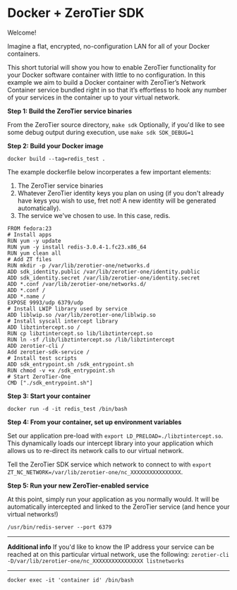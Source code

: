 Docker + ZeroTier SDK
====

Welcome!

Imagine a flat, encrypted, no-configuration LAN for all of your Docker containers. 

This short tutorial will show you how to enable ZeroTier functionality for your Docker software container with little to no configuration. In this example we aim to build a Docker container with ZeroTier’s Network Container service bundled right in so that it’s effortless to hook any number of your services in the container up to your virtual network.

**Step 1: Build the ZeroTier service binaries**

From the ZeroTier source directory,  `make sdk` Optionally, if you'd like to see some debug output during execution, use `make sdk SDK_DEBUG=1`

**Step 2: Build your Docker image**

`docker build --tag=redis_test .`

The example dockerfile below incorperates a few important elements:
 
1) The ZeroTier service binaries
2) Whatever ZeroTier identity keys you plan on using (if you don't already have keys you wish to use, fret not! A new identity will be generated automatically).
3) The service we've chosen to use. In this case, redis.
```
FROM fedora:23
# Install apps
RUN yum -y update
RUN yum -y install redis-3.0.4-1.fc23.x86_64
RUN yum clean all
# Add ZT files
RUN mkdir -p /var/lib/zerotier-one/networks.d
ADD sdk_identity.public /var/lib/zerotier-one/identity.public
ADD sdk_identity.secret /var/lib/zerotier-one/identity.secret
ADD *.conf /var/lib/zerotier-one/networks.d/
ADD *.conf /
ADD *.name /
EXPOSE 9993/udp 6379/udp
# Install LWIP library used by service
ADD liblwip.so /var/lib/zerotier-one/liblwip.so
# Install syscall intercept library
ADD libztintercept.so /
RUN cp libztintercept.so lib/libztintercept.so
RUN ln -sf /lib/libztintercept.so /lib/libztintercept
ADD zerotier-cli /
Add zerotier-sdk-service /
# Install test scripts
ADD sdk_entrypoint.sh /sdk_entrypoint.sh
RUN chmod -v +x /sdk_entrypoint.sh
# Start ZeroTier-One
CMD ["./sdk_entrypoint.sh"]
```

**Step 3: Start your container**

`docker run -d -it redis_test /bin/bash`

**Step 4: From your container, set up environment variables**

Set our application pre-load with `export LD_PRELOAD=./libztintercept.so`. This dynamically loads our intercept library into your application which allows us to re-direct its network calls to our virtual network.

Tell the ZeroTier SDK service which network to connect to with `export ZT_NC_NETWORK=/var/lib/zerotier-one/nc_XXXXXXXXXXXXXXXX`.

**Step 5: Run your new ZeroTier-enabled service**

At this point, simply run your application as you normally would. It will be automatically intercepted and linked to the ZeroTier service (and hence your virtual networks!)

`/usr/bin/redis-server --port 6379`

***
**Additional info**
If you'd like to know the IP address your service can be reached at on this particular virtual network, use the following:
`zerotier-cli -D/var/lib/zerotier-one/nc_XXXXXXXXXXXXXXXX listnetworks`


***
`docker exec -it 'container id' /bin/bash`

